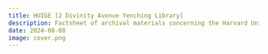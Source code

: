 ```yaml
---
title: HUIGE [2 Divinity Avenue Yenching Library]
description: Factsheet of archival materials concerning the Harvard University Institute of Geographical Exploration held by Yenching Library.
date: 2024-08-08
image: cover.png
---
```


